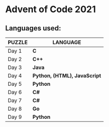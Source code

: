 # Advent of Code 2021
## Languages used:
|   PUZZLE   |LANGUAGE                      |
|------------|------------------------------|
|Day 1       |**C**                         |
|Day 2       |**C++**                       |
|Day 3       |**Java**                      |
|Day 4       |**Python, (HTML), JavaScript**|
|Day 5       |**Python**                    |
|Day 6       |**C#**                        |
|Day 7       |**C#**                        |
|Day 8       |**Go**                        |
|Day 9       |**Python**                    |
